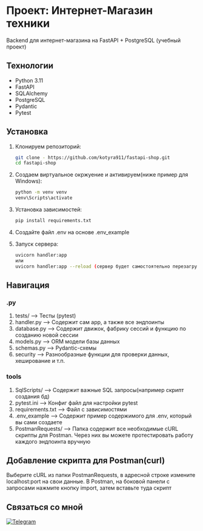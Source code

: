 # Проект: Интернет-Магазин техники
Backend для интернет-магазина на FastAPI + PostgreSQL (учебный проект)

## Технологии
- Python 3.11
- FastAPI
- SQLAlchemy
- PostgreSQL
- Pydantic
- Pytest

## Установка
1. Клонируем репозиторий:
   ```bash
   git clone - https://github.com/kotyra911/fastapi-shop.git
   cd fastapi-shop
   
2. Создаем виртуальное окржуение и активируем(ниже пример для Windows):
   ```bash
   python -m venv venv
   venv\Scripts\activate

3. Установка зависимостей:
   ```bash
   pip install requirements.txt

4. Создайте файл .env на основе .env_example

5. Запуск сервера:
   ```bash
   uvicorn handler:app
   или
   uvicorn handler:app --reload (сервер будет самостоятельно перезагружаться при изменениях)

## Навигация 


### .py
1. tests/ --> Тесты (pytest)
2. handler.py --> Содержит сам app, а также все эндпоинты
3. database.py --> Содержит движок, фабрику сессий и функцию по созданию новой сессии
4. models.py --> ORM модели базы данных
5. schemas.py --> Pydantic-схемы
6. security --> Разнообразные функции для проверки данных, хеширование и т.п.
### tools
1. SqlScripts/ --> Содержит важные SQL запросы(например скрипт создания бд)
2. pytest.ini --> Конфиг файл для настройки pytest
3. requirements.txt --> Файл с зависимостями
4. .env_example --> Содержит пример содержимого для .env, который вы сами создаете
5. PostmanRequests/ --> Папка содержит все необходимые cURL скрипты для Postman. Через них вы можете протестировать работу каждого эндпоинта вручную

## Добавление скрипта для Postman(curl)

   Выберите cURL из папки PostmanRequests, в адресной строке измените localhost:port на свои данные. В Postman, на боковой панели с запросами нажмите кнопку import, затем вставьте туда скрипт


## Связаться со мной
[![Telegram](https://img.shields.io/badge/Telegram-2CA5E0?style=for-the-badge&logo=telegram&logoColor=white)](https://t.me/matew_1)


   
